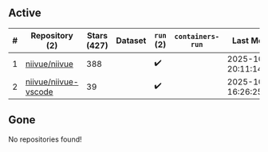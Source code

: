 ## Active
| # | Repository (2) | Stars (427) | Dataset | `run` (2) | `containers-run` | Last Modified |
| --- | --- | --- | --- | --- | --- | --- |
| 1 | [niivue/niivue](https://github.com/niivue/niivue) | 388 |  | :heavy_check_mark: |  | 2025-10-29 20:11:14+00:00 |
| 2 | [niivue/niivue-vscode](https://github.com/niivue/niivue-vscode) | 39 |  | :heavy_check_mark: |  | 2025-10-20 16:26:25+00:00 |

## Gone
No repositories found!
